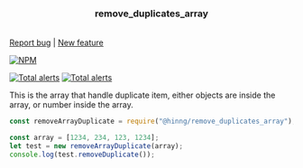<p>
    <h3 align="center">remove_duplicates_array</h3>
    <br>
    <a href="https://github.com/BcnChsBrgr/remove_duplicates_array/issues">Report bug</a> |
    <a href="https://github.com/BcnChsBrgr/remove_duplicates_array/issues/new"> New feature</a>
</p>

[![NPM](https://nodei.co/npm/@hinng/remove_duplicates_array.png?downloads=true&downloadRank=true&stars=true)](https://www.npmjs.com/package/@hinng/remove_duplicates_array)

<a href="https://lgtm.com/projects/g/BcnChsBrgr/remove_duplicates_array/alerts/"><img alt="Total alerts" src="https://img.shields.io/lgtm/alerts/g/BcnChsBrgr/remove_duplicates_array.svg?logo=lgtm&logoWidth=18"/></a>
[![Total alerts](https://img.shields.io/lgtm/alerts/g/BcnChsBrgr/remove_duplicates_array.svg?logo=lgtm&logoWidth=18)](https://lgtm.com/projects/g/BcnChsBrgr/remove_duplicates_array/alerts/)

This is the array that handle duplicate item, either objects are inside the array, or number inside the array.

```javascript
const removeArrayDuplicate = require("@hinng/remove_duplicates_array");

const array = [1234, 234, 123, 1234];
let test = new removeArrayDuplicate(array);
console.log(test.removeDuplicate());
```
